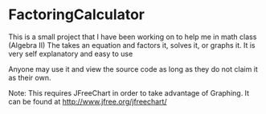 FactoringCalculator
===================
This is a small project that I have been working on to help me in math class (Algebra II)
The takes an equation and factors it, solves it, or graphs it.
It is very self explanatory and easy to use

Anyone may use it and view the source code as long as they do not claim it as their own.

Note: This requires JFreeChart in order to take advantage of Graphing. It can be found at http://www.jfree.org/jfreechart/
